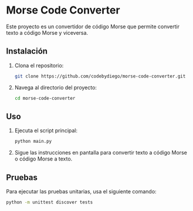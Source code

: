 # Morse Code Converter

Este proyecto es un convertidor de código Morse que permite convertir texto a código Morse y viceversa.

## Instalación

1. Clona el repositorio:
    ```sh
    git clone https://github.com/codebydiego/morse-code-converter.git
    ```
2. Navega al directorio del proyecto:
    ```sh
    cd morse-code-converter
    ```

## Uso

1. Ejecuta el script principal:
    ```sh
    python main.py
    ```
2. Sigue las instrucciones en pantalla para convertir texto a código Morse o código Morse a texto.

## Pruebas

Para ejecutar las pruebas unitarias, usa el siguiente comando:
```sh
python -m unittest discover tests

